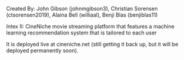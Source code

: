 Created By: John Gibson (johnmgibson3), Christian Sorensen (ctsorensen2019), Alaina Bell (williaal), Benji Blas (benjiblas11)

Intex II: CineNiche movie streaming platform that features a machine learning recommendation system that is tailored to each user

It is deployed live at cineniche.net (still getting it back up, but it will be deployed permanently soon).
